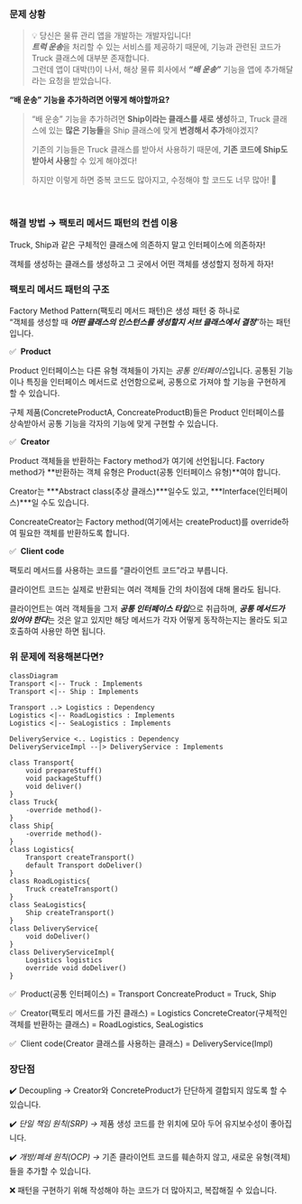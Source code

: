 ### 문제 상황


>💡 당신은 물류 관리 앱을 개발하는 개발자입니다!  
> ***트럭 운송***을 처리할 수 있는 서비스를 제공하기 때문에, 기능과 관련된 코드가 Truck 클래스에 대부분 존재합니다.  
>그런데 앱이 대박(!)이 나서, 해상 물류 회사에서 ***“배 운송”*** 기능을 앱에 추가해달라는 요청을 받았습니다.


**“배 운송” 기능을 추가하려면 어떻게 해야할까요?**

> “배 운송” 기능을 추가하려면 **Ship이라는 클래스를 새로 생성**하고, Truck 클래스에 있는 **많은 기능들**을 Ship 클래스에 맞게 **변경해서 추가**해야겠지?
>
>
> 기존의 기능들은 Truck 클래스를 받아서 사용하기 때문에, **기존 코드에 Ship도 받아서 사용**할 수 있게 해야겠다!
>
> 하지만 이렇게 하면 중복 코드도 많아지고, 수정해야 할 코드도 너무 많아! 🧐
>

<br>

### 해결 방법 → 팩토리 메서드 패턴의 컨셉 이용

Truck, Ship과 같은 구체적인 클래스에 의존하지 말고 인터페이스에 의존하자!

객체를 생성하는 클래스를 생성하고 그 곳에서 어떤 객체를 생성할지 정하게 하자!

### 팩토리 메서드 패턴의 구조

Factory Method Pattern(팩토리 메서드 패턴)은 생성 패턴 중 하나로  
“객체를 생성할 때 ***어떤 클래스의 인스턴스를 생성할지 서브 클래스에서 결정***”하는 패턴입니다.


✅  **Product**

Product 인터페이스는 다른 유형 객체들이 가지는 *공통 인터페이스*입니다.
공통된 기능이나 특징을 인터페이스 메서드로 선언함으로써, 공통으로 가져야 할 기능을 구현하게 할 수 있습니다.

구체 제품(ConcreteProductA, ConcreateProductB)들은 Product 인터페이스를 상속받아서 공통 기능을 각자의 기능에 맞게 구현할 수 있습니다.

✅  **Creator**

Product 객체들을 반환하는 Factory method가 여기에 선언됩니다.
Factory method가 **반환하는 객체 유형은 Product(공통 인터페이스 유형)**여야 합니다.

Creator는 ***Abstract class(추상 클래스)***일수도 있고, ***Interface(인터페이스)***일 수도 있습니다.

ConcreateCreator는 Factory method(여기에서는 createProduct)를 override하여 필요한 객체를 반환하도록 합니다.

✅  **Client code**

팩토리 메서드를 사용하는 코드를 “클라이언트 코드”라고 부릅니다.

클라이언트 코드는 실제로 반환되는 여러 객체들 간의 차이점에 대해 몰라도 됩니다.

클라이언트는 여러 객체들을 그저 ***공통 인터페이스 타입***으로 취급하며, ***공통 메서드가 있어야 한다***는 것은 알고 있지만 해당 메서드가 각자 어떻게 동작하는지는 몰라도 되고 호출하여 사용만 하면 됩니다.

### 위 문제에 적용해본다면?

```mermaid
classDiagram
Transport <|-- Truck : Implements
Transport <|-- Ship : Implements

Transport ..> Logistics : Dependency
Logistics <|-- RoadLogistics : Implements
Logistics <|-- SeaLogistics : Implements

DeliveryService <.. Logistics : Dependency
DeliveryServiceImpl --|> DeliveryService : Implements

class Transport{
	void prepareStuff()
	void packageStuff()
	void deliver()
}
class Truck{
	-override method()-
}
class Ship{
	-override method()-
}
class Logistics{
	Transport createTransport()
	default Transport doDeliver()
}
class RoadLogistics{
	Truck createTransport()
}
class SeaLogistics{
	Ship createTransport()
}
class DeliveryService{
	void doDeliver()
}
class DeliveryServiceImpl{
	Logistics logistics
	override void doDeliver()
}
```

✅  Product(공통 인터페이스) = Transport
ConcreateProduct = Truck, Ship

✅  Creator(팩토리 메서드를 가진 클래스) = Logistics
ConcreteCreator(구체적인 객체를 반환하는 클래스) = RoadLogistics, SeaLogistics

✅  Client code(Creator 클래스를 사용하는 클래스) = DeliveryService(Impl)

### 장단점

✔️ Decoupling → Creator와 ConcreteProduct가 단단하게 결합되지 않도록 할 수 있습니다.

✔️ *단일 책임 원칙(SRP) →*  제품 생성 코드를 한 위치에 모아 두어 유지보수성이 좋아집니다.

✔️ *개방/폐쇄 원칙(OCP) →* 기존 클라이언트 코드를 훼손하지 않고, 새로운 유형(객체)들을 추가할 수 있습니다.

❌ 패턴을 구현하기 위해 작성해야 하는 코드가 더 많아지고, 복잡해질 수 있습니다.
